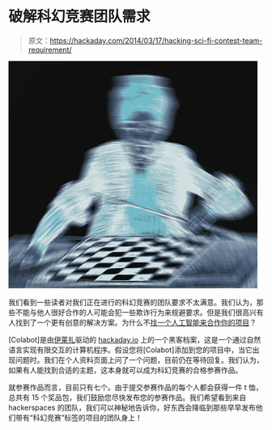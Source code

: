 # 破解科幻竞赛团队需求

> 原文：<https://hackaday.com/2014/03/17/hacking-sci-fi-contest-team-requirement/>

![923531394944874135](img/1cb395d836b3d649a5cd48ce6f5035f8.png)

我们看到一些读者对我们正在进行的科幻竞赛的团队要求不太满意。我们认为，那些不能与他人很好合作的人可能会犯一些欺诈行为来规避要求。但是我们很高兴有人找到了一个更有创意的解决方案。为什么不[找一个人工智能来合作你的项目](http://hac.io/hacker/2990)？

[Colabot]是由[伊莱扎](http://en.wikipedia.org/wiki/ELIZA)驱动的 [hackaday.io](http://hackaday.io) 上的一个黑客档案，这是一个通过自然语言实现有限交互的计算机程序。假设您将[Colabot]添加到您的项目中，当它出现问题时。我们在个人资料页面上问了一个问题，目前仍在等待回复。我们认为，如果有人能找到合适的主题，这本身就可以成为科幻竞赛的合格参赛作品。

就参赛作品而言，目前只有七个。由于提交参赛作品的每个人都会获得一件 t 恤，总共有 15 个奖品包，我们鼓励您尽快发布您的参赛作品。我们希望看到来自 hackerspaces 的团队，我们可以神秘地告诉你，好东西会降临到那些早早发布他们带有“科幻竞赛”标签的项目的团队身上！